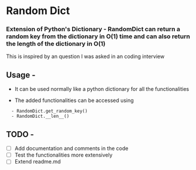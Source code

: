 # Random Dict

### Extension of Python's Dictionary - RandomDict can return a random key from the dictionary in O(1) time and can also return the length of the dictionary in O(1)

This is inspired by an question I was asked in an coding interview 






## Usage -

  - It can be used normally like a python dictionary for all the functionalities
  
  - The added functionalities can be accessed using 
  ```
    - RandomDict.get_random_key()
    - RandomDict.__len__()
  ```




## TODO -

  - [ ] Add documentation and comments in the code
  - [ ] Test the functionalities more extensively
  - [ ] Extend readme.md
